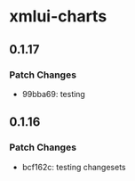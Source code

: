 # xmlui-charts

## 0.1.17

### Patch Changes

- 99bba69: testing

## 0.1.16

### Patch Changes

- bcf162c: testing changesets
